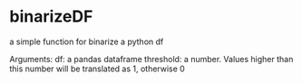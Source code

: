 # binarizeDF
a simple function for binarize a python df

Arguments:
df: a pandas dataframe
threshold: a number. Values higher than this number will be translated as 1, otherwise 0
